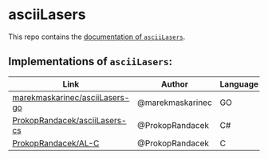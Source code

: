 # asciiLasers
This repo contains the [documentation of `asciiLasers`](./docs/main.md).
  
## Implementations of `asciiLasers`:

Link | Author | Language
-----|--------|---------
[marekmaskarinec/asciiLasers-go](https://github.com/marekmaskarinec/asciiLasers-go) | @marekmaskarinec | GO
[ProkopRandacek/asciiLasers-cs](https://github.com/ProkopRandacek/asciiLasers-cs)   | @ProkopRandacek  | C#
[ProkopRandacek/AL-C](https://github.com/ProkopRandacek/AL-C)                       | @ProkopRandacek  | C

